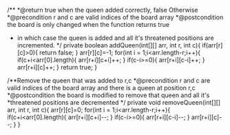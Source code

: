/**
*@return true when the queen added correctly, false Otherwise
*@precondition r and c are valid indices of the board array
*@postcondition the board is only changed when the function returns true
* in which case the queen is added and all it's threatened positions are incremented.
*/
private boolean addQueen(int[][] arr, int r, int c){
    if(arr[r][c]>0){
        return false;
    }
arr[r][c]=-1;
for(int i = 1;i<arr.length-r;i++){
    if(c+i<arr[0].length){
        arr[r+i][c+i]++;
    }
    if(c-i>=0){
        arr[r+i][c-i]++;
    }
    arr[r+i][c]++;
}
return true;
}

/**Remove the queen that was added to r,c
*@precondition r and c are valid indices of the board array and there is a queen at position r,c
*@postcondition the board is modified to remove that queen and all it's
*threatened positions are decremented
*/
private void removeQueen(int[][] arr, int r, int c){
arr[r][c]=0;
for(int i = 1;i<arr.length-r;i++){
    if(c+i<arr[0].length){
        arr[r+i][c+i]--;
    }
    if(c-i>=0){
        arr[r+i][c-i]--;
    }
    arr[r+i][c]--;
}
}